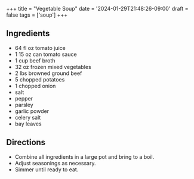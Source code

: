 +++
title = "Vegetable Soup"
date = '2024-01-29T21:48:26-09:00'
draft = false
tags = ['soup']
+++

## Ingredients
* 64 fl oz tomato juice
* 1 15 oz can tomato sauce
* 1 cup beef broth
* 32 oz frozen mixed vegetables
* 2 lbs browned ground beef
* 5 chopped potatoes
* 1 chopped onion
* salt
* pepper
* parsley
* garlic powder
* celery salt
* bay leaves

## Directions
* Combine all ingredients in a large pot and bring to a boil.
* Adjust seasonings as necessary.
* Simmer until ready to eat.

